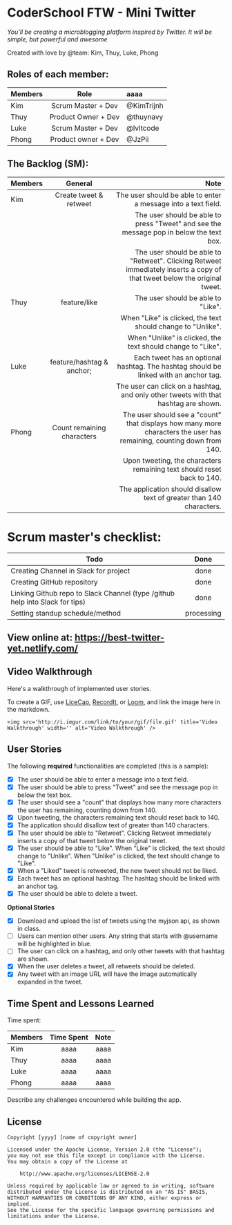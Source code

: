 # CoderSchool FTW - Mini Twitter
*You'll be creating a microblogging platform inspired by Twitter. It will be simple, but powerful and awesome*

Created with love by @team: Kim, Thuy, Luke, Phong

## Roles of each member:
| Members       | Role          | aaaa       |
| ------------- |:-------------:|:------------- |
| Kim       |     Scrum Master + Dev   | @KimTrijnh | 
| Thuy      |  Product Owner + Dev | @thuynavy|
| Luke          |  Scrum Master + Dev| @lvltcode
| Phong          |  Product owner + Dev       | @JzPii

## The Backlog (SM):
| Members       | General     | Note  |
| ------------- |:-------------:| -----:    |
| Kim        | Create tweet & retweet | The user should be able to enter a message into a text field.|
| | | The user should be able to press "Tweet" and see the message pop in below the text box.|
| | | The user should be able to "Retweet". Clicking Retweet immediately inserts a copy of that tweet below the original tweet. |
| Thuy | feature/like     | The user should be able to "Like". 
| | | When "Like" is clicked, the text should change to "Unlike".|
| | | When "Unlike" is clicked, the text should change to "Like".|
| Luke             | feature/hashtag & anchor;       | Each tweet has an optional hashtag. The hashtag should be linked with an anchor tag.|
| | | The user can click on a hashtag, and only other tweets with that hashtag are shown. |
| Phong       |   Count remaining characters    | The user should see a "count" that displays how many more characters the user has remaining, counting down from 140.|
| | | Upon tweeting, the characters remaining text should reset back to 140.|
||| The application should disallow text of greater than 140 characters. |
  
# Scrum master's checklist:
| Todo       | Done     |
| ------------- |:-------------:|
| Creating Channel in Slack for project | done |
| Creating GitHub repository | done |
| Linking Github repo to Slack Channel (type /github help into Slack for tips) | done |
| Setting standup schedule/method | processing |


## View online at: https://best-twitter-yet.netlify.com/
  
## Video Walkthrough

Here's a walkthrough of implemented user stories.

To create a GIF, use [LiceCap](http://www.cockos.com/licecap/), [RecordIt](http://www.recordit.co), or [Loom](http://www.useloom.com), and link the image here in the markdown.

```
<img src='http://i.imgur.com/link/to/your/gif/file.gif' title='Video Walkthrough' width='' alt='Video Walkthrough' />
```

## User Stories

The following **required** functionalities are completed (this is a sample):

* [x] The user should be able to enter a message into a text field.
* [x] The user should be able to press "Tweet" and see the message pop in below the text box.
* [x] The user should see a "count" that displays how many more characters the user has remaining, counting down from 140.
* [x] Upon tweeting, the characters remaining text should reset back to 140.
* [x] The application should disallow text of greater than 140 characters.
* [x] The user should be able to "Retweet". Clicking Retweet immediately inserts a copy of that tweet below the original tweet.
* [x] The user should be able to "Like". When "Like" is clicked, the text should change to "Unlike". When "Unlike" is clicked, the text should change to "Like".
* [x] When a "Liked" tweet is retweeted, the new tweet should not be liked.
* [x] Each tweet has an optional hashtag. The hashtag should be linked with an anchor tag.
* [x] The user should be able to delete a tweet.

**Optional Stories**
* [x] Download and upload the list of tweets using the myjson api, as shown in class.
* [ ] Users can mention other users. Any string that starts with @username will be highlighted in blue.
* [ ] The user can click on a hashtag, and only other tweets with that hashtag are shown.
* [x] When the user deletes a tweet, all retweets should be deleted.
* [x] Any tweet with an image URL will have the image automatically expanded in the tweet.

## Time Spent and Lessons Learned

Time spent:

| Members       | Time Spent     | Note  |
| ------------- |:-------------:| -----:    |
| Kim        | aaaa | aaaa |
| Thuy | aaaa      | aaaa    |
| Luke             | aaaa      | aaaa |
| Phong       |   aaaa    | aaaa |


Describe any challenges encountered while building the app.

## License

    Copyright [yyyy] [name of copyright owner]

    Licensed under the Apache License, Version 2.0 (the "License");
    you may not use this file except in compliance with the License.
    You may obtain a copy of the License at

        http://www.apache.org/licenses/LICENSE-2.0

    Unless required by applicable law or agreed to in writing, software
    distributed under the License is distributed on an "AS IS" BASIS,
    WITHOUT WARRANTIES OR CONDITIONS OF ANY KIND, either express or implied.
    See the License for the specific language governing permissions and
    limitations under the License.


